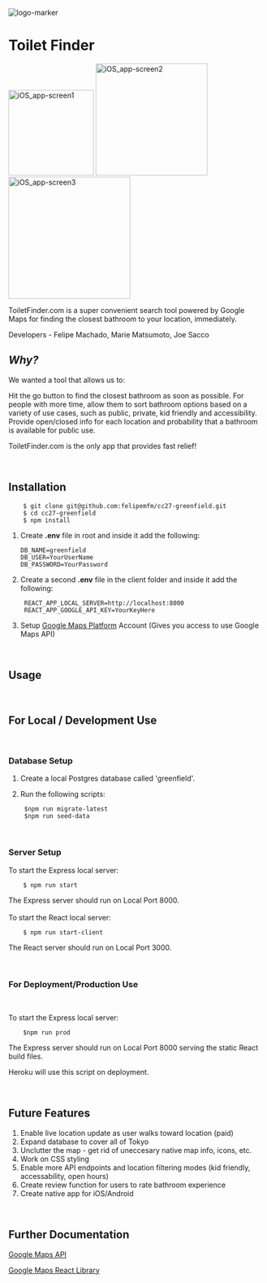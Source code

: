![logo-marker](https://user-images.githubusercontent.com/102517425/193985562-1616e240-0bbb-4985-ac63-acbc2c1039c2.png) 
<br>
# **Toilet Finder**

<img width="168" alt="iOS_app-screen1" src="https://user-images.githubusercontent.com/102517425/197111173-576b79fa-e99b-4bff-bce1-1a9a7d6b290b.png"> <img width="220" alt="iOS_app-screen2" src="https://user-images.githubusercontent.com/102517425/197111177-9ed7e3d6-b6dc-47b4-8694-1f58f9d55813.png"> <img width="240" alt="iOS_app-screen3" src="https://user-images.githubusercontent.com/102517425/197111567-343a4bfd-1b53-4cac-8a49-e07ef8d5c47e.png">

ToiletFinder.com is a super convenient search tool powered by Google Maps for finding the closest bathroom to your location, immediately.

Developers - Felipe Machado, Marie Matsumoto, Joe Sacco
<br>

## *Why?*

We wanted a tool that allows us to:

Hit the go button to find the closest bathroom as soon as possible.
For people with more time, allow them to sort bathroom options based on a variety of use cases, such as public, private, kid friendly and accessibility.
Provide open/closed info for each location and probability that a bathroom is available for public use.

ToiletFinder.com is the only app that provides fast relief!

<br>

## **Installation**

        $ git clone git@github.com:felipemfm/cc27-greenfield.git
        $ cd cc27-greenfield
        $ npm install

1.  Create **.env** file in root and inside it add the following:

        DB_NAME=greenfield
        DB_USER=YourUserName
        DB_PASSWORD=YourPassword


2. Create a second **.env** file in the client folder and inside it add the following:

        REACT_APP_LOCAL_SERVER=http://localhost:8000
        REACT_APP_GOOGLE_API_KEY=YourKeyHere

3. Setup [Google Maps Platform](https://developers.google.com/maps/get-started) Account (Gives you access to use Google Maps API)
    

<br>

## **Usage**

<br>

## For Local / Development Use
<br>

### Database Setup

1. Create a local Postgres database called 'greenfield'.
2. Run the following scripts:

        $npm run migrate-latest
        $npm run seed-data

<br>

### Server Setup

To start the Express local server: 

        $ npm run start

The Express server should run on Local Port 8000.
<br>
<br>
To start the React local server:

        $ npm run start-client

The React server should run on Local Port 3000.

<br>

### For Deployment/Production Use

<br>

To start the Express local server: 

        $npm run prod

The Express server should run on Local Port 8000 serving the static React build files.

Heroku will use this script on deployment.

<br>


## **Future Features**

1. Enable live location update as user walks toward location (paid)
2. Expand database to cover all of Tokyo
3. Unclutter the map - get rid of uneccesary native map info, icons, etc.
4. Work on CSS styling
5. Enable more API endpoints and location filtering modes (kid friendly, accessability, open hours)
6. Create review function for users to rate bathroom experience
7. Create native app for iOS/Android


<br>

## **Further Documentation**


[Google Maps API](https://developers.google.com/maps/documentation) 

[Google Maps React Library](https://react-google-maps-api-docs.netlify.app/) 
    
